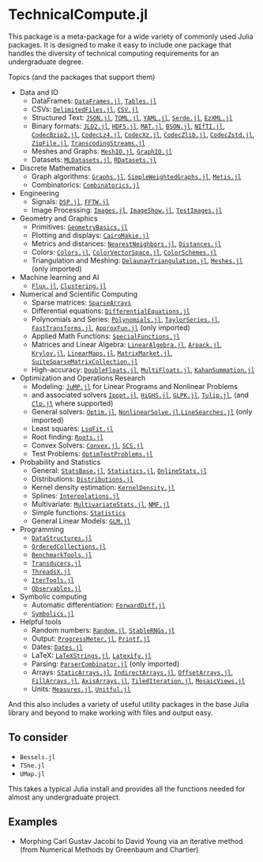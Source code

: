 TechnicalCompute.jl
===================

This package is a meta-package for a wide variety of commonly used Julia packages. It is
designed to make it easy to include one package that handles the diversity of technical
computing requirements for an undergraduate degree.

Topics (and the packages that support them)
* Data and IO
  * DataFrames: [`DataFrames.jl`](https://github.com/JuliaData/DataFrames.jl), [`Tables.jl`](https://github.com/JuliaData/Tables.jl)
  * CSVs: [`DelimitedFiles.jl`](https://github.com/JuliaLang/julia/tree/master/stdlib/DelimitedFiles), [`CSV.jl`](https://github.com/JuliaData/CSV.jl)
  * Structured Text: [`JSON.jl`](https://github.com/JuliaIO/JSON.jl), [`TOML.jl`](https://github.com/JuliaLang/TOML.jl), [`YAML.jl`](https://github.com/JuliaData/YAML.jl), [`Serde.jl`](https://github.com/bhftbootcamp/Serde.jl), [`EzXML.jl`](https://github.com/JuliaIO/EzXML.jl)
  * Binary formats: [`JLD2.jl`](https://github.com/JuliaIO/JLD2.jl), [`HDF5.jl`](https://github.com/JuliaIO/HDF5.jl), [`MAT.jl`](https://github.com/JuliaIO/MAT.jl), [`BSON.jl`](https://github.com/JuliaIO/BSON.jl), [`NIfTI.jl`](https://github.com/JuliaIO/NIfTI.jl), [`CodecBzip2.jl`](https://github.com/bicycle1885/CodecBzip2.jl), [`CodecLz4.jl`](https://github.com/bicycle1885/CodecLz4.jl),  [`CodecXz.jl`](https://github.com/bicycle1885/CodecXz.jl),  [`CodecZlib.jl`](https://github.com/bicycle1885/CodecZlib.jl), [`CodecZstd.jl`](https://github.com/bicycle1885/CodecZstd.jl), [`ZipFile.jl`](https://github.com/fhs/ZipFile.jl), [`TranscodingStreams.jl`](https://github.com/JuliaIO/TranscodingStreams.jl)   
  * Meshes and Graphs: [`MeshIO.jl`](https://github.com/JuliaIO/MeshIO.jl), [`GraphIO.jl`](https://github.com/JuliaGraphs/GraphIO.jl)
  * Datasets: [`MLDatasets.jl`](https://github.com/JuliaML/MLDatasets.jl), [`RDatasets.jl`](https://github.com/JuliaStats/RDatasets.jl)
* Discrete Mathematics
  * Graph algorithms: [`Graphs.jl`](https://github.com/JuliaGraphs/Graphs.jl), [`SimpleWeightedGraphs.jl`](https://github.com/JuliaGraphs/SimpleWeightedGraphs.jl), [`Metis.jl`](https://github.com/JuliaSparse/Metis.jl)
  * Combinatorics: [`Combinatorics.jl`](https://github.com/JuliaMath/Combinatorics.jl)
* Engineering
  * Signals: [`DSP.jl`](https://github.com/JuliaDSP/DSP.jl), [`FFTW.jl`](https://github.com/JuliaMath/FFTW.jl)
  * Image Processing: [`Images.jl`](https://github.com/JuliaImages/Images.jl), [`ImageShow.jl`](https://github.com/JuliaImages/ImageShow.jl), [`TestImages.jl`](https://github.com/JuliaImages/TestImages.jl) 
* Geometry and Graphics
  * Primitives: [`GeometryBasics.jl`](https://github.com/JuliaGeometry/GeometryBasics.jl)
  * Plotting and displays: [`CairoMakie.jl`](https://github.com/MakieOrg/CairoMakie.jl)  
  * Metrics and distances: [`NearestNeighbors.jl`](https://github.com/KristofferC/NearestNeighbors.jl), [`Distances.jl`](https://github.com/JuliaStats/Distances.jl) 
  * Colors: [`Colors.jl`](https://github.com/JuliaGraphics/Colors.jl), [`ColorVectorSpace.jl`](https://github.com/JuliaGraphics/ColorVectorSpace.jl), [`ColorSchemes.jl`](https://github.com/JuliaGraphics/ColorSchemes.jl)
  * Triangulation and Meshing: [`DelaunayTriangulation.jl`](https://github.com/JuliaGeometry/DelaunayTriangulation.jl), [`Meshes.jl`](https://github.com/JuliaGeometry/Meshes.jl) (only imported)
* Machine learning and AI
  * [`Flux.jl`](https://github.com/FluxML/Flux.jl), [`Clustering.jl`](https://github.com/JuliaStats/Clustering.jl) 
* Numerical and Scientific Computing
  * Sparse matrices: [`SparseArrays`](https://github.com/JuliaLang/julia/tree/master/stdlib/SparseArrays)
  * Differential equations: [`DifferentialEquations.jl`](https://github.com/SciML/DifferentialEquations.jl)
  * Polynomials and Series: [`Polynomials.jl`](https://github.com/JuliaMath/Polynomials.jl), [`TaylorSeries.jl`](https://github.com/JuliaDiff/TaylorSeries.jl), [`FastTransforms.jl`](https://github.com/JuliaApproximation/FastTransforms.jl), [`ApproxFun.jl`](https://github.com/JuliaApproximation/ApproxFun.jl) (only imported)
  * Applied Math Functions: [`SpecialFunctions.jl`](https://github.com/JuliaMath/SpecialFunctions.jl)
  * Matrices and Linear Algebra: [`LinearAlgebra.jl`](https://github.com/JuliaLang/julia/tree/master/stdlib/LinearAlgebra), [`Arpack.jl`](https://github.com/JuliaLinearAlgebra/Arpack.jl), [`Krylov.jl`](https://github.com/Jutho/Krylov.jl), [`LinearMaps.jl`](https://github.com/Jutho/LinearMaps.jl), [`MatrixMarket.jl`](https://github.com/JuliaSparse/MatrixMarket.jl), [`SuiteSparseMatrixCollection.jl`](https://github.com/JuliaSmoothOptimizers/SuiteSparseMatrixCollection.jl)
  * High-accuracy: [`DoubleFloats.jl`](https://github.com/JuliaMath/DoubleFloats.jl), [`MultiFloats.jl`](https://github.com/dzhang314/MultiFloats.jl), [`KahanSummation.jl`](https://github.com/JuliaMath/KahanSummation.jl)
* Optimization and Operations Research
  * Modeling: [`JuMP.jl`](https://github.com/jump-dev/JuMP.jl) for Linear Programs and Nonlinear Problems 
  * and associated solvers [`Ipopt.jl`](https://github.com/jump-dev/Ipopt.jl), [`HiGHS.jl`](https://github.com/jump-dev/HiGHS.jl), [`GLPK.jl`](https://github.com/jump-dev/GLPK.jl), [`Tulip.jl`](https://github.com/ds4dm/Tulip.jl),  (and [`Clp.jl`](https://github.com/jump-dev/Clp.jl) where supported)
  * General solvers: [`Optim.jl`](https://github.com/JuliaNLSolvers/Optim.jl), [`NonlinearSolve.jl`](https://github.com/SciML/NonlinearSolve.jl),[`LineSearches.jl`](https://github.com/JuliaNLSolvers/LineSearches.jl) (only imported)
  * Least squares: [`LsqFit.jl`](https://github.com/JuliaNLSolvers/LsqFit.jl)
  * Root finding: [`Roots.jl`](https://github.com/JuliaMath/Roots.jl)
  * Convex Solvers: [`Convex.jl`](https://github.com/jump-dev/Convex.jl), [`SCS.jl`](https://github.com/jump-dev/SCS.jl)
  * Test Problems: [`OptimTestProblems.jl`](https://github.com/JuliaNLSolvers/OptimTestProblems.jl)
* Probability and Statistics
  * General: [`StatsBase.jl`](https://github.com/JuliaStats/StatsBase.jl), [`Statistics.jl`](https://github.com/JuliaLang/julia/tree/master/stdlib/Statistics), [`OnlineStats.jl`](https://github.com/joshday/OnlineStats.jl)
  * Distributions: [`Distributions.jl`](https://github.com/JuliaStats/Distributions.jl)
  * Kernel density estimation: [`KernelDensity.jl`](https://github.com/JuliaStats/KernelDensity.jl)
  * Splines: [`Interpolations.jl`](https://github.com/JuliaMath/Interpolations.jl)
  * Multivariate: [`MultivariateStats.jl`](https://github.com/JuliaStats/MultivariateStats.jl), [`NMF.jl`](https://github.com/JuliaStats/NMF.jl)
  * Simple functions: [`Statistics`](https://github.com/JuliaLang/julia/tree/master/stdlib/Statistics)
  * General Linear Models: [`GLM.jl`](https://github.com/JuliaStats/GLM.jl)
* Programming 
  * [`DataStructures.jl`](https://github.com/JuliaCollections/DataStructures.jl)
  * [`OrderedCollections.jl`](https://github.com/JuliaCollections/OrderedCollections.jl)
  * [`BenchmarkTools.jl`](https://github.com/JuliaCI/BenchmarkTools.jl)
  * [`Transducers.jl`](https://github.com/JuliaFolds/Transducers.jl)
  * [`ThreadsX.jl`](https://github.com/tkf/ThreadsX.jl)
  * [`IterTools.jl`](https://github.com/JuliaCollections/IterTools.jl)  
  * [`Observables.jl`](https://github.com/JuliaGizmos/Observables.jl)
* Symbolic computing
  * Automatic differentiation: [`ForwardDiff.jl`](https://github.com/JuliaDiff/ForwardDiff.jl)
  * [`Symbolics.jl`](https://github.com/JuliaSymbolics/Symbolics.jl)
* Helpful tools
  * Random numbers: [`Random.jl`](https://github.com/JuliaLang/julia/tree/master/stdlib/Random), [`StableRNGs.jl`](https://github.com/rfourquet/StableRNGs.jl)
  * Output: [`ProgressMeter.jl`](https://github.com/timholy/ProgressMeter.jl), [`Printf.jl`](https://github.com/JuliaLang/julia/tree/master/stdlib/Printf)
  * Dates: [`Dates.jl`](https://github.com/JuliaLang/julia/tree/master/stdlib/Dates)
  * LaTeX: [`LaTeXStrings.jl`](https://github.com/stevengj/LaTeXStrings.jl), [`Latexify.jl`](https://github.com/korsbo/Latexify.jl)
  * Parsing: [`ParserCombinator.jl`](https://github.com/JuliaParsing/ParserCombinator.jl) (only imported)
  * Arrays: [`StaticArrays.jl`](https://github.com/JuliaArrays/StaticArrays.jl), [`IndirectArrays.jl`](https://github.com/JuliaArrays/IndirectArrays.jl), [`OffsetArrays.jl`](https://github.com/JuliaArrays/OffsetArrays.jl), [`FillArrays.jl`](https://github.com/JuliaArrays/FillArrays.jl), [`AxisArrays.jl`](https://github.com/JuliaArrays/AxisArrays.jl), [`TiledIteration.jl`](https://github.com/JuliaArrays/TiledIteration.jl), [`MosaicViews.jl`](https://github.com/JuliaArrays/MosaicViews.jl)
  * Units: [`Measures.jl`](https://github.com/JuliaGraphics/Measures.jl), [`Unitful.jl`](https://github.com/PainterQubits/Unitful.jl)

And this also includes a variety of useful utility packages in the base Julia library and beyond to make working with files and output easy. 


## To consider
- `Bessels.jl`
- `TSne.jl`
- `UMap.jl`


This takes a typical Julia install and provides all the functions needed for almost any undergraduate project. 

Examples
--------
* Morphing Carl Gustav Jacobi to David Young via an iterative method (from Numerical Methods by Greenbaum and Chartier)
